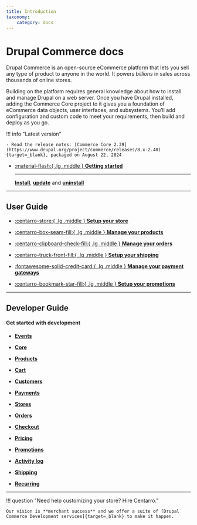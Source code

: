 ```yaml
---
title: Introduction
taxonomy:
    category: docs
---
```


# Drupal Commerce docs

Drupal Commerce is an open-source eCommerce platform that lets you sell any type of product to anyone in the world. It powers _billions_ in sales across thousands of online stores.

Building on the platform requires general knowledge about how to install and manage Drupal on a web server. Once you have Drupal installed, adding the Commerce Core project to it gives you a foundation of eCommerce data objects, user interfaces, and subsystems. You’ll add configuration and custom code to meet your requirements, then build and deploy as you go.

!!! info "Latest version"

    - Read the release notes: [Commerce Core 2.39](https://www.drupal.org/project/commerce/releases/8.x-2.40){target=_blank}, packaged on August 22, 2024

<div class="grid cards" markdown>

-   [:material-flash:{ .lg .middle } __Getting started__](./v2/getting-started)

    ---

    [__Install__](./v2/installation#installation), [__update__](./v2/installation#updating) and [__uninstall__](./v2/installation#uninstalling)

</div>

<hr>

## User Guide

<div class="grid cards icon-grid" markdown>

- [:centarro-store:{ .lg .middle }  __Setup your store__](./v2/user-guide/setting-up-store/)

- [:centarro-box-seam-fill:{ .lg .middle }  __Manage your products__](./v2/user-guide/products/)

- [:centarro-clipboard-check-fill:{ .lg .middle }  __Manage your orders__](./v2/user-guide/orders/)

- [:centarro-truck-front-fill:{ .lg .middle } __Setup your shipping__](./v2/user-guide/shipping/)

- [:fontawesome-solid-credit-card:{ .lg .middle }  __Manage your payment gateways__](./v2/user-guide/payments/)

- [:centarro-bookmark-star-fill:{ .lg .middle } __Setup your promotions__](./v2/user-guide/promotions/)

</div>

<hr>

## Developer Guide

#### Get started with development


<div class="grid cards three-grid" markdown>

  - [__Events__](./v2/developer-guide/events.md)

  - [__Core__](./v2/developer-guide/core/core)

  - [__Products__](./v2/developer-guide/products/getting-started)

  - [__Cart__](./v2/developer-guide/cart/cart-events.md)

  - [__Customers__](./v2/developer-guide/customers/getting-started.md)

  - [__Payments__](./v2/developer-guide/payments/getting-started.md)

  - [__Stores__](./v2/developer-guide/stores/getting-started.md)

  - [__Orders__](./v2/developer-guide/orders/getting-started.md)

  - [__Checkout__](./v2/developer-guide/checkout/checkout.md)

  - [__Pricing__](./v2/developer-guide/pricing/getting-started.md)

  - [__Promotions__](./v2/developer-guide/promotions/getting-started.md)

  - [__Activity log__](./v2/developer-guide/activity-log/getting-started.md)

  - [__Shipping__](./v2/developer-guide/shipping/getting-started.md)

  - [__Recurring__](./v2/developer-guide/recurring/getting-started.md)

</div>

<hr>

<!-- Drupal Commerce is the leading flexible eCommerce solution for Drupal,
powering over 50,000 online stores of all sizes.

If you are new to Drupal, start with [Drupal.org]{target=_blank} documentation on [Understanding Drupal]

[If you develop in Drupal 7, access documentation here for Commerce 1.x](./v1/getting-started.md)

[If you develop in Drupal 8, access documentation here for Commerce 2.x](./v2/getting-started.md)

Documentation is hosted on, and courtesy of [Platform.sh]{target=_blank}. -->

!!! question "Need help customizing your store? Hire Centarro."

    Our vision is **merchant success** and we offer a suite of [Drupal Commerce Development services]{target=_blank} to make it happen.

[Platform.sh]: https://platform.sh
[Drupal.org]: https://www.drupal.org
[Understanding Drupal]: https://www.drupal.org/docs/8/understanding-drupal-8
[Drupal Commerce Development services]: https://www.centarro.io
